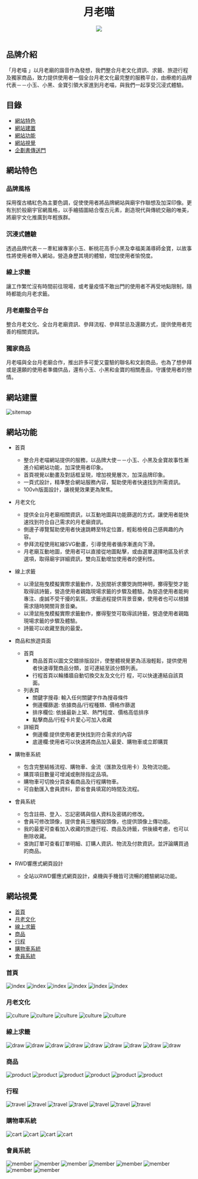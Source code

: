 <!-- # 月老喵 -->
<h1 align="center">月老喵</h1>
<div align="center">
  <img src="https://github.com/reesekuo117/MEOW/blob/ee72f1ed2babd736253ed571c29165b6df60baa1/README.img/MeowLOGO.png">
</div>
 <br>

<!-- ![LOGO](https://github.com/reesekuo117/MEOW/blob/ee72f1ed2babd736253ed571c29165b6df60baa1/README.img/MeowLOGO.png) -->

## 品牌介紹
「月老喵 」以月老廟的諧音作為發想，我們整合月老文化資訊、求籤、旅遊行程及獨家商品，致力提供使用者一個全台月老文化最完整的服務平台，由療癒的品牌代表－－小玉、小黑、金寶引領大家進到月老喵，與我們一起享受沉浸式體驗。

## 目錄
* [網站特色](#網站特色)
* [網站建置](#網站建置)
* [網站功能](#網站功能)
* [網站視覺](#網站視覺)
* [企劃書傳送門](https://issuu.com/yeh-tzu-yu/docs/meow.pdf)

## 網站特色
### 品牌風格
採用復古橘紅色為主要色調，促使使用者將品牌網站與廟宇作聯想及加深印像。更有別於般廟宇官網風格，以手繪插圖結合復古元素，創造現代與傳統交融的唯美，將廟宇文化推廣到年輕族群。
### 沉浸式體驗
透過品牌代表－－牽紅線專家小玉、斬桃花高手小黑及幸福美滿導師金寶，以故事性將使用者帶入網站，營造身歷其境的體驗，增加使用者愉悅度。
### 線上求籤
讓工作繁忙沒有時間前往現場，或考量疫情不敢出門的使用者不再受地點限制，隨時都能向月老求籤。 
### 月老廟整合平台
整合月老文化、全台月老廟資訊、參拜流程、參拜禁忌及還願方式，提供使用者完善的相關資訊。
### 獨家商品
月老喵與全台月老廟合作，推出許多可愛又靈驗的聯名和文創商品，也為了想參拜或是還願的使用者準備供品，還有小玉、小黑和金寶的相關產品，守護使用者的戀情。

## 網站建置
![sitemap](https://github.com/reesekuo117/MEOW/blob/32aa29d1118f3f9aeaa6ea16d31af46a72f12f2c/README.img/sitemap.png)

## 網站功能
* 首頁
  * 整合月老喵網站提供的服務，以品牌大使－－小玉、小黑及金寶故事性漸進介紹網站功能，加深使用者印象。
  * 首頁視覺以動畫及對話框呈現，增加視覺層次，加深品牌印象。
  * 一頁式設計，精準整合網站服務內容，幫助使用者快速找到所需資訊。
  * 100vh版面設計，讓視覺效果更為聚焦。
* 月老文化
  * 提供全台月老廟相關資訊，以互動地圖與功能篩選的方式，讓使用者能快速找到符合自己需求的月老廟資訊。
  * 側邊子導覽幫助使用者快速跳轉至特定位置，輕鬆檢視自己感興趣的內容。
  * 參拜流程使用紅線SVG動畫，引導使用者循序漸進向下滑。
  * 月老廟互動地圖，使用者可以直接從地圖點擊，或由選單選擇地區及祈求選項，取得廟宇詳細資訊，雙向互動增加使用者的便利性。
* 線上求籤
  * 以滑鼠拖曳模擬實際求籤動作，及民間祈求擲筊詢問神明，擲得聖筊才能取得該詩籤，營造使用者親臨現場求籤的步驟及體驗。為營造使用者能夠專注、虔誠不受干擾的氣氛，求籤過程提供背景音樂，使用者也可以根據需求隨時開關背景音樂。
  * 以滑鼠拖曳模擬實際求籤動作，擲得聖筊可取得該詩籤，營造使用者親臨現場求籤的步驟及體驗。 
  * 詩籤可以收藏至我的最愛。 
* 商品和旅遊頁面
  * 首頁
    - 商品首頁以圖文交錯排版設計，使整體視覺更為活潑輕鬆，提供使用者快速導覽商品分類，並可連結至該分類列表。
    - 行程首頁以輪播牆自動切換交友及文化行 程，可以快速連結自該頁面。
  * 列表頁 
      - 關鍵字搜尋: 輸入任何關鍵字作為搜尋條件
      - 側邊欄篩選: 依據商品/行程種類、價格作篩選  
      - 排序欄位: 依據最新上架、熱門程度、價格高低排序 
      - 點擊商品/行程卡片愛心可加入收藏
  * 詳細頁
    - 側邊欄:提供使用者更快找到符合需求的內容
    - 底邊欄:使用者可以快速將商品加入最愛、購物車或立即購買
* 購物車系統
  * 包含完整結帳流程、購物車、金流（匯款及信用卡）及物流功能。
  * 購買項目數量可增減或刪除指定品項。
  * 購物車可切換分頁查看商品及行程購物車。
  * 可自動匯入會員資料，節省會員填寫的時間及流程。
  
* 會員系統
  * 包含註冊、登入、忘記密碼與個人資料及密碼的修改。
  * 會員可修改頭像，提供會員三種預設頭像，也提供頭像上傳功能。
  * 我的最愛可查看加入收藏的旅遊行程、商品及詩籤，供後續考慮，也可以刪除收藏。
  * 查詢訂單可查看訂單明細、訂購人資訊、物流及付款資訊，並評論購買過的商品。
* RWD響應式網頁設計
  * 全站以RWD響應式網頁設計，桌機與手機皆可流暢的體驗網站功能。

## 網站視覺
* [首頁](#首頁)
* [月老文化](#月老文化)
* [線上求籤](#線上求籤)
* [商品](#商品)
* [行程](#行程)
* [購物車系統](#購物車系統)
* [會員系統](#會員系統)

### 首頁
![index](https://github.com/reesekuo117/MEOW/blob/bef1f5d5f84a1b072e01fd696987d746f2945083/README.img/index/index01.png)
![index](https://github.com/reesekuo117/MEOW/blob/bef1f5d5f84a1b072e01fd696987d746f2945083/README.img/index/index02.png)
![index](https://github.com/reesekuo117/MEOW/blob/bef1f5d5f84a1b072e01fd696987d746f2945083/README.img/index/index03.png)
![index](https://github.com/reesekuo117/MEOW/blob/bef1f5d5f84a1b072e01fd696987d746f2945083/README.img/index/index04.png)
![index](https://github.com/reesekuo117/MEOW/blob/bef1f5d5f84a1b072e01fd696987d746f2945083/README.img/index/index05.png)
![index](https://github.com/reesekuo117/MEOW/blob/bef1f5d5f84a1b072e01fd696987d746f2945083/README.img/index/index06.png)
### 月老文化
![culture](https://github.com/reesekuo117/MEOW/blob/bbb834383bf4177b7065a43a595fbd1017bbcb03/README.img/culture/culture_01.jpg)
![culture](https://github.com/reesekuo117/MEOW/blob/bbb834383bf4177b7065a43a595fbd1017bbcb03/README.img/culture/culture_02.jpg)
![culture](https://github.com/reesekuo117/MEOW/blob/bbb834383bf4177b7065a43a595fbd1017bbcb03/README.img/culture/culture_03.jpg)
![culture](https://github.com/reesekuo117/MEOW/blob/bbb834383bf4177b7065a43a595fbd1017bbcb03/README.img/culture/culture_04.jpg)
![culture](https://github.com/reesekuo117/MEOW/blob/bbb834383bf4177b7065a43a595fbd1017bbcb03/README.img/culture/culture_05.jpg)
### 線上求籤
![draw](https://github.com/reesekuo117/MEOW/blob/bbb834383bf4177b7065a43a595fbd1017bbcb03/README.img/draw/draw01.png)
![draw](https://github.com/reesekuo117/MEOW/blob/bbb834383bf4177b7065a43a595fbd1017bbcb03/README.img/draw/draw02.png)
![draw](https://github.com/reesekuo117/MEOW/blob/bbb834383bf4177b7065a43a595fbd1017bbcb03/README.img/draw/draw03.png)
![draw](https://github.com/reesekuo117/MEOW/blob/bbb834383bf4177b7065a43a595fbd1017bbcb03/README.img/draw/draw04.png)
![draw](https://github.com/reesekuo117/MEOW/blob/bbb834383bf4177b7065a43a595fbd1017bbcb03/README.img/draw/draw05.png)
![draw](https://github.com/reesekuo117/MEOW/blob/bbb834383bf4177b7065a43a595fbd1017bbcb03/README.img/draw/draw06.png)
![draw](https://github.com/reesekuo117/MEOW/blob/bbb834383bf4177b7065a43a595fbd1017bbcb03/README.img/draw/draw07.png)
![draw](https://github.com/reesekuo117/MEOW/blob/bbb834383bf4177b7065a43a595fbd1017bbcb03/README.img/draw/draw08.png)
![draw](https://github.com/reesekuo117/MEOW/blob/bbb834383bf4177b7065a43a595fbd1017bbcb03/README.img/draw/draw09.png)
### 商品
![product](https://github.com/reesekuo117/MEOW/blob/48322f58163406da307ac8119b1376ca15b0e7b3/README.img/product/product01.png)
![product](https://github.com/reesekuo117/MEOW/blob/48322f58163406da307ac8119b1376ca15b0e7b3/README.img/product/product02.png)
![product](https://github.com/reesekuo117/MEOW/blob/48322f58163406da307ac8119b1376ca15b0e7b3/README.img/product/product03.png)
![product](https://github.com/reesekuo117/MEOW/blob/48322f58163406da307ac8119b1376ca15b0e7b3/README.img/product/product04.png)
![product](https://github.com/reesekuo117/MEOW/blob/48322f58163406da307ac8119b1376ca15b0e7b3/README.img/product/product05.png)
![product](https://github.com/reesekuo117/MEOW/blob/48322f58163406da307ac8119b1376ca15b0e7b3/README.img/product/product06.png)
### 行程
![travel](https://github.com/reesekuo117/MEOW/blob/bbb834383bf4177b7065a43a595fbd1017bbcb03/README.img/travel/travel_01.jpg)
![travel](https://github.com/reesekuo117/MEOW/blob/bbb834383bf4177b7065a43a595fbd1017bbcb03/README.img/travel/travel_02.jpg)
![travel](https://github.com/reesekuo117/MEOW/blob/bbb834383bf4177b7065a43a595fbd1017bbcb03/README.img/travel/travel_03.jpg)
![travel](https://github.com/reesekuo117/MEOW/blob/bbb834383bf4177b7065a43a595fbd1017bbcb03/README.img/travel/travel_04.jpg)
![travel](https://github.com/reesekuo117/MEOW/blob/bbb834383bf4177b7065a43a595fbd1017bbcb03/README.img/travel/travel_05.jpg)
![travel](https://github.com/reesekuo117/MEOW/blob/bbb834383bf4177b7065a43a595fbd1017bbcb03/README.img/travel/travel_06.jpg)
![travel](https://github.com/reesekuo117/MEOW/blob/bbb834383bf4177b7065a43a595fbd1017bbcb03/README.img/travel/travel_07.jpg)
<!-- ![travel](https://github.com/reesekuo117/MEOW/blob/bbb834383bf4177b7065a43a595fbd1017bbcb03/README.img/travel/travel_08.jpg) -->
### 購物車系統
![cart](https://github.com/reesekuo117/MEOW/blob/c3c8ec53d712277da699e81b5532905e83cb599b/README.img/shoppingCart/shoppingCart01.png)
![cart](https://github.com/reesekuo117/MEOW/blob/c3c8ec53d712277da699e81b5532905e83cb599b/README.img/shoppingCart/shoppingCart02.png)
![cart](https://github.com/reesekuo117/MEOW/blob/c3c8ec53d712277da699e81b5532905e83cb599b/README.img/shoppingCart/shoppingCart03.png)
![cart](https://github.com/reesekuo117/MEOW/blob/c3c8ec53d712277da699e81b5532905e83cb599b/README.img/shoppingCart/shoppingCart04.png)
### 會員系統
![member](https://github.com/reesekuo117/MEOW/blob/b3b8dadae5e334951d4fe71b6d7256c664a78eda/README.img/member/01.png)
![member](https://github.com/reesekuo117/MEOW/blob/b3b8dadae5e334951d4fe71b6d7256c664a78eda/README.img/member/02.png)
![member](https://github.com/reesekuo117/MEOW/blob/b3b8dadae5e334951d4fe71b6d7256c664a78eda/README.img/member/03.png)
![member](https://github.com/reesekuo117/MEOW/blob/b3b8dadae5e334951d4fe71b6d7256c664a78eda/README.img/member/04.png)
![member](https://github.com/reesekuo117/MEOW/blob/b3b8dadae5e334951d4fe71b6d7256c664a78eda/README.img/member/05.png)
![member](https://github.com/reesekuo117/MEOW/blob/b3b8dadae5e334951d4fe71b6d7256c664a78eda/README.img/member/06.png)
![member](https://github.com/reesekuo117/MEOW/blob/0dbcc6c73aadf20b944a96d62d6b8174cf4fc60a/README.img/member/07.png)
![member](https://github.com/reesekuo117/MEOW/blob/0dbcc6c73aadf20b944a96d62d6b8174cf4fc60a/README.img/member/08.png)
